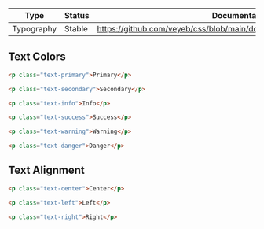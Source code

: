 Type | Status | Documentation
------------ | ------------- | -------------
Typography | Stable | https://github.com/veyeb/css/blob/main/docs/content/utilities/typography.md

## Text Colors  

```html live
<p class="text-primary">Primary</p>
```

```html live
<p class="text-secondary">Secondary</p>
```

```html live
<p class="text-info">Info</p>
```

```html live
<p class="text-success">Success</p>
```

```html live
<p class="text-warning">Warning</p>
```

```html live
<p class="text-danger">Danger</p>
```

## Text Alignment

```html live
<p class="text-center">Center</p>
```

```html live
<p class="text-left">Left</p>
```

```html live
<p class="text-right">Right</p>
```